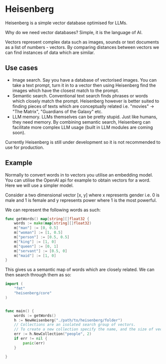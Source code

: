 # Heisenberg

Heisenberg is a simple vector database optimised for LLMs.

Why do we need vector databases? Simple, it is the language of AI. 

Vectors represent complex data such as images, sounds or text documents as a list of numbers - vectors. By comparing distances between vectors we can find instances of data which are similar.

## Use cases

- Image search. Say you have a database of vectorised images. You can take a text prompt, turn it in to a vector then using Heisenberg find the images which have the closest match to the prompt.
- Semantic search. Conventional text search finds phrases or words which closely match the prompt. Heisenberg however is better suited to finding pieces of texts which are conceptually related i.e. "movies" -> "The Matrix", "Guardians of the Galaxy" etc.
- LLM memory. LLMs themselves can be pretty stupid. Just like humans, they need memory. By combining semantic search, Heisenberg can facilitate more complex LLM usage (built in LLM modules are coming soon).

Currently Heisenberg is still under development so it is not recommended to use for production.

## Example

Normally to convert words in to vectors you utilise an embedding model. You can utilise the OpenAI api for example to obtain vectors for a word. Here we will use a simpler model.

Consider a two dimensional vector [x, y] where x represents gender i.e. 0 is male and 1 is female and y represents power where 1 is the most powerful.

We can represent the following words as such:

```go
func getWords() map[string][]float32 {
    words := make(map[string][]float32)
    m["man"] := [0, 0.5]
    m["woman"] := [1, 0.5]
    m["person"] := [0.5, 0.5]
    m["king"] := [1, 0]
    m["queen"] := [0, 1]
    m["servant"] := [0.5, 0]
    m["maid"] := [1, 0]
} 
```

This gives us a semantic map of words which are closely related. We can then search through them as so:

```go
import (
    "fmt"
    "heisenberg/core"
)


func main() {
    words := getWords()
    h := NewHeisenberg("./path/to/heisenberg/folder")
    // Collections are an isolated search group of vectors.
    // To create a new collection specify the name, and the size of vectors to be stored
    err := h.NewCollection("people", 2)
    if err != nil {
        panic(err)
    }

}

```